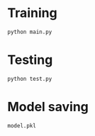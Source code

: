 # Training 
```linux
python main.py
```
# Testing
```linux
python test.py
```
# Model saving
`model.pkl`
